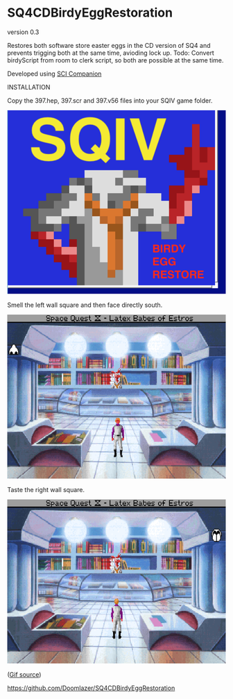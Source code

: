 # SQ4CDBirdyEggRestoration

version 0.3 

 Restores both software store easter eggs in the CD version of SQ4 and prevents trigging both at the same time, avioding lock up. Todo: Convert birdyScript from room to clerk script, so both are possible at the same time.
 
 Developed using <a href="http://scicompanion.com/">SCI Companion</a>

INSTALLATION

Copy the 397.hep, 397.scr and 397.v56 files into your SQIV game folder.

<img src="birdy.png"  width="600" alt="SQIV Birdy Egg Restoration cover art.">


Smell the left wall square and then face directly south.

<img src="smell.gif"  width="600" alt="A gif showing how smelling the wall activates an easter egg.">


Taste the right wall square.

<a href="https://www.benshoof.org/blog/space-quest-iv-easter-eggs"><img src="taste.gif"  width="600" alt="a gif demonstrates licking the wall to start the second egg."></a>

(<a href="https://www.benshoof.org/blog/space-quest-iv-easter-eggs">Gif source</a>)


https://github.com/Doomlazer/SQ4CDBirdyEggRestoration
